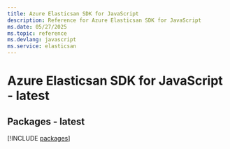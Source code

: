 ```yaml
---
title: Azure Elasticsan SDK for JavaScript
description: Reference for Azure Elasticsan SDK for JavaScript
ms.date: 05/27/2025
ms.topic: reference
ms.devlang: javascript
ms.service: elasticsan
---
```

# Azure Elasticsan SDK for JavaScript - latest
## Packages - latest
[!INCLUDE [packages](elasticsan-index.md)]